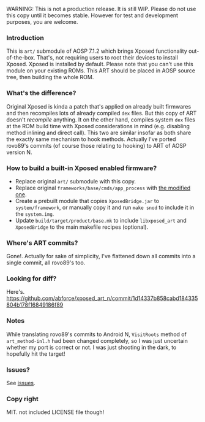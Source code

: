 WARNING: This is not a production release. It is still WIP. Please do not use this copy until it becomes stable. However for test and development purposes, you are welcome.

### Introduction
This is `art/` submodule of AOSP 7.1.2 which brings Xposed functionality out-of-the-box. That's, not requiring users to root their devices to install Xposed. Xposed is installed by default. Please note that you can't use this module on your existing ROMs. This ART should be placed in AOSP source tree, then building the whole ROM.

### What's the difference?
Original Xposed is kinda a patch that's applied on already built firmwares and then recompiles lots of already compiled `dex` files. But this copy of ART doesn't *recompile* anything. It on the other hand, compiles system `dex` files at the ROM build time with Xposed considerations in mind (e.g. disabling method inlining and direct call). This two are similar insofar as both share the exactly same mechanism to hook methods. Actually I've ported rovo89's commits (of course those relating to hooking) to ART of AOSP version N.

### How to build a built-in Xposed enabled firmware?
 - Replace original `art/` submodule with this copy.
 - Replace original `frameworks/base/cmds/app_process` with [the modified one](https://github.com/abforce/xposed_app_process).
 - Create a prebuilt module that copies `XposedBridge.jar` to `system/framework`, or manually copy it and run `make snod` to include it in the `system.img`.
 - Update `build/target/product/base.mk` to include `libxposed_art` and `XposedBridge` to the main makefile recipes (optional).
 
 ### Where's ART commits?
 Gone!. Actually for sake of simplicity, I've flattened down all commits into a single commit, all rovo89's too.
 
 ### Looking for diff?
 Here's. https://github.com/abforce/xposed_art_n/commit/1d14337b858cabd184335804b178f16849186f89
 
 ### Notes
 While translating rovo89's commits to Android N, `VisitRoots` method of `art_method-inl.h` had been changed completely, so I was just uncertain whether my port is correct or not. I was just shooting in the dark, to hopefully hit the target!
 
 ### Issues?
 See [issues](https://github.com/abforce/xposed_art_n/issues).
 
 ### Copy right
 MIT. not included LICENSE file though!
